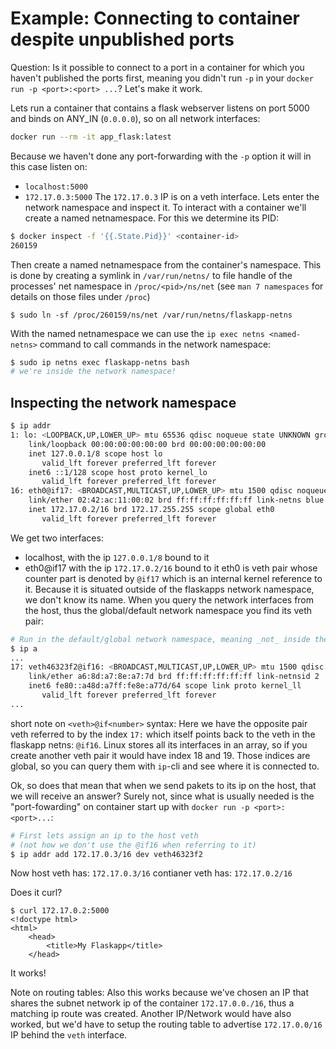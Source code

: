 # Example: Connecting to container despite unpublished ports 
Question: Is it possible to connect to a port in a container for which you haven't published the ports first, meaning you didn't run `-p` in your  `docker run -p <port>:<port> ...`? Let's make it work.

Lets run a container that contains a flask webserver listens on port 5000 and binds on ANY_IN (`0.0.0.0`), so on all network interfaces:
```sh
docker run --rm -it app_flask:latest
```

Because we haven't done any port-forwarding with the `-p` option it will in this case listen on:
- `localhost:5000`
- `172.17.0.3:5000`
The `172.17.0.3` IP is on a veth interface. Lets enter the network namespace and inspect it. To interact with a container we'll create a named netnamespace.  For this we determine its PID:
```bash
$ docker inspect -f '{{.State.Pid}}' <container-id>
260159
```
Then create a named netnamespace from the container's namespace.
This is done by creating a symlink in `/var/run/netns/` 
to file handle of the processes' net namespace in `/proc/<pid>/ns/net` (see `man 7 namespaces` for details on those files under `/proc`)

```
$ sudo ln -sf /proc/260159/ns/net /var/run/netns/flaskapp-netns
```
With the named netnamespace we can use the `ip exec netns <named-netns>` command to call commands in the network namespace:

```sh
$ sudo ip netns exec flaskapp-netns bash
# we're inside the network namespace!
```

## Inspecting the network namespace
```sh
$ ip addr
1: lo: <LOOPBACK,UP,LOWER_UP> mtu 65536 qdisc noqueue state UNKNOWN group default qlen 1000
    link/loopback 00:00:00:00:00:00 brd 00:00:00:00:00:00
    inet 127.0.0.1/8 scope host lo
       valid_lft forever preferred_lft forever
    inet6 ::1/128 scope host proto kernel_lo 
       valid_lft forever preferred_lft forever
16: eth0@if17: <BROADCAST,MULTICAST,UP,LOWER_UP> mtu 1500 qdisc noqueue state UP group default 
    link/ether 02:42:ac:11:00:02 brd ff:ff:ff:ff:ff:ff link-netns blue
    inet 172.17.0.2/16 brd 172.17.255.255 scope global eth0
       valid_lft forever preferred_lft forever
```
We get two interfaces:
- localhost, with the ip `127.0.0.1/8` bound to it
- eth0@if17 with the ip `172.17.0.2/16` bound to it
eth0 is veth pair whose counter part is denoted by `@if17` which is an internal kernel reference to it. Because it is situated outside of the flaskapps network namespace, we don't know its name. When you query the network interfaces from the host, thus the global/default network namespace you find its veth pair:

```sh
# Run in the default/global network namespace, meaning _not_ inside the container:
$ ip a
...
17: veth46323f2@if16: <BROADCAST,MULTICAST,UP,LOWER_UP> mtu 1500 qdisc noqueue master docker0 state UP group default 
    link/ether a6:8d:a7:8e:a7:7d brd ff:ff:ff:ff:ff:ff link-netnsid 2
    inet6 fe80::a48d:a7ff:fe8e:a77d/64 scope link proto kernel_ll 
       valid_lft forever preferred_lft forever
...
```

short note on `<veth>@if<number>` syntax:
Here we have the opposite pair veth referred to by the index `17:` which itself points back to the veth in the flaskapp netns: `@if16`. Linux stores all its interfaces in an array, so if you create another veth pair it would have index 18 and 19. Those indices are global, so you can query them with `ip`-cli and see where it is connected to.

Ok, so does that mean that when we send pakets to its ip on the host, that we will receive an answer? Surely not, since what is usually needed is the "port-fowarding"  on container start up with `docker run -p <port>:<port>...`:
```sh
# First lets assign an ip to the host veth
# (not how we don't use the @if16 when referring to it)
$ ip addr add 172.17.0.3/16 dev veth46323f2
```
Now host veth has: `172.17.0.3/16`
contianer veth has: `172.17.0.2/16`

Does it curl?
```
$ curl 172.17.0.2:5000
<!doctype html>
<html>
    <head>
        <title>My Flaskapp</title>
    </head>
```
It works!

Note on routing tables:
Also this works because we've chosen an IP that shares the subnet network ip of the container `172.17.0.0./16`, thus a matching ip route was created. Another IP/Network would have also worked, but we'd have to setup the routing table to advertise `172.17.0.0/16` IP behind the `veth` interface. 

